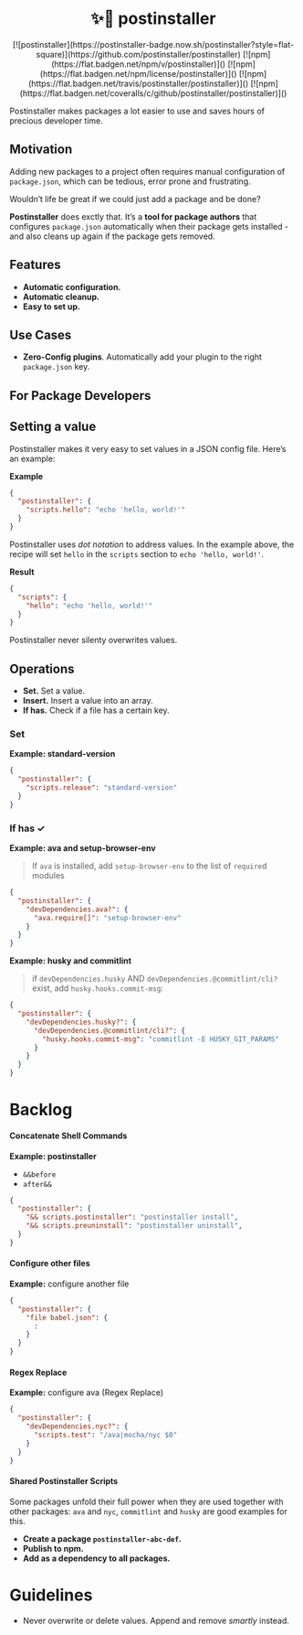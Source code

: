 <center><h1>
✨🎩
postinstaller
</h1>
[![postinstaller](https://postinstaller-badge.now.sh/postinstaller?style=flat-square)](https://github.com/postinstaller/postinstaller) [![npm](https://flat.badgen.net/npm/v/postinstaller)]() [![npm](https://flat.badgen.net/npm/license/postinstaller)]() [![npm](https://flat.badgen.net/travis/postinstaller/postinstaller)]() [![npm](https://flat.badgen.net/coveralls/c/github/postinstaller/postinstaller)]()

</center>

Postinstaller makes packages a lot easier to use and saves hours of precious developer time.

Motivation
----------
Adding new packages to a project often requires manual configuration of `package.json`, which can be tedious, error prone and frustrating.

Wouldn’t life be great if we could just add a package and be done?

**Postinstaller** does exctly that. It’s a **tool for package authors** that configures `package.json` automatically when their package gets installed - and also cleans up again if the package gets removed.

Features
--------
+   **Automatic configuration.**
+   **Automatic cleanup.**
+   **Easy to set up.**

Use Cases
---------
+   **Zero-Config plugins**. Automatically add your plugin to the right `package.json` key.

For Package Developers
----------------------

## Setting a value
Postinstaller makes it very easy to set values in a JSON config file. Here’s an example:

**Example**
```json
{
  "postinstaller": {
    "scripts.hello": "echo 'hello, world!'"
  }
}
```

Postinstaller uses _dot notation_ to address values. In the example above, the recipe will set `hello` in the `scripts` section to `echo 'hello, world!'`.

**Result**

```json
{
  "scripts": {
    "hello": "echo 'hello, world!'"
  }
}
```

Postinstaller never silenty overwrites values.

Operations
----------

+   **Set.** Set a value.
+   **Insert.** Insert a value into an array.
+   **If has.** Check if a file has a certain key.

### Set


**Example: standard-version**

```json
{
  "postinstaller": {
    "scripts.release": "standard-version"
  }
}
```

### If has ✓

**Example: ava and setup-browser-env**
> If `ava` is installed, add `setup-browser-env` to the list of `require`d modules

```json
{
  "postinstaller": {
    "devDependencies.ava?": {
      "ava.require[]": "setup-browser-env"
    }
  }
}
```

**Example: husky and commitlint**
> if `devDependencies.husky` AND `devDependencies.@commitlint/cli?` exist, add `husky.hooks.commit-msg`:

```json
{
  "postinstaller": {
    "devDependencies.husky?": {
      "devDependencies.@commitlint/cli?": {
        "husky.hooks.commit-msg": "commitlint -E HUSKY_GIT_PARAMS"
      }
    }
  }
}
```

Backlog
=======

#### Concatenate Shell Commands

**Example: postinstaller**

*   `&&before`
*   `after&&`

```json
{
  "postinstaller": {
    "&& scripts.postinstaller": "postinstaller install",
    "&& scripts.preuninstall": "postinstaller uninstall",
  }
}
```


#### Configure other files
**Example:** configure another file

```json
{
  "postinstaller": {
    "file babel.json": {
      :
    }
  }
}
```

#### Regex Replace

**Example:** configure ava (Regex Replace)

```json
{
  "postinstaller": {
    "devDependencies.nyc?": {
      "scripts.test": "/ava|mocha/nyc $0"
    }
  }
}
```

#### Shared Postinstaller Scripts

Some packages unfold their full power when they are used together with other packages: `ava` and `nyc`, `commitlint` and `husky` are good examples for this.

+   **Create a package `postinstaller-abc-def`.**
+   **Publish to npm.**
+   **Add as a dependency to all packages.**

Guidelines
==========

+   Never overwrite or delete values. Append and remove *smartly* instead.
